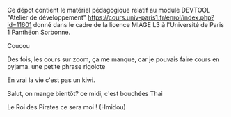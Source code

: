 Ce dépot contient le matériel pédagogique relatif au module DEVTOOL "Atelier de développement" https://cours.univ-paris1.fr/enrol/index.php?id=11601 donné dans le cadre de la licence MIAGE L3 à l'Université de Paris 1 Panthéon Sorbonne.

Coucou

Des fois, les cours sur zoom, ça me manque, car je pouvais faire cours en pyjama. une petite phrase rigolote

En vrai la vie c'est pas un kiwi.


Salut, on mange bientôt?
ce midi, c'est bouchées Thai

Le Roi des Pirates ce sera moi ! (Hmidou) 
